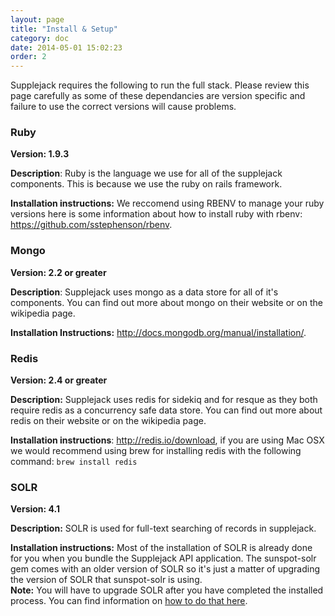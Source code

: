 ```yaml
---
layout: page
title: "Install & Setup"
category: doc
date: 2014-05-01 15:02:23
order: 2
---
```


Supplejack requires the following to run the full stack. Please review this page carefully as some of these dependancies are version specific and failure to use the correct versions will cause problems.

### Ruby

**Version: 1.9.3**

**Description**: Ruby is the language we use for all of the supplejack components. This is because we use the ruby on rails framework.

**Installation instructions:** We reccomend using RBENV to manage your ruby versions here is some information about how to install ruby with rbenv: https://github.com/sstephenson/rbenv.

### Mongo

**Version: 2.2 or greater**

**Description**: Supplejack uses mongo as a data store for all of it's components. You can find out more about mongo on their website or on the wikipedia page.

**Installation Instructions:** http://docs.mongodb.org/manual/installation/.

### Redis

**Version: 2.4 or greater**

**Description:** Supplejack uses redis for sidekiq and for resque as they both require redis as a concurrency safe data store. You can find out more about redis on their website or on the wikipedia page.

**Installation instructions**: http://redis.io/download, if you are using Mac OSX we would recommend using brew for installing redis with the following command: `brew install redis`

### SOLR

**Version: 4.1**

**Description:** SOLR is used for full-text searching of records in supplejack.

**Installation instructions:** Most of the installation of SOLR is already done for you when you bundle the Supplejack API application. The sunspot-solr gem comes with an older version of SOLR so it's just a matter of upgrading the version of SOLR that sunspot-solr is using.  
**Note:** You will have to upgrade SOLR after you have completed the installed process. You can find information on [how to do that here](https://github.com/sunspot/sunspot/wiki/Upgrading-sunspot_solr-Solr-Instance).
